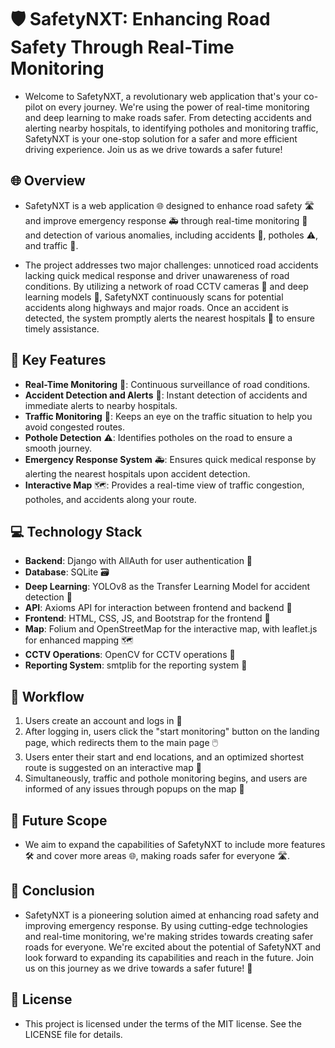 # 🛡️ SafetyNXT: Enhancing Road Safety Through Real-Time Monitoring 


* Welcome to SafetyNXT, a revolutionary web application that's your co-pilot on every journey. We're using the power of real-time monitoring and deep learning to make roads safer. From detecting accidents and alerting nearby hospitals, to identifying potholes and monitoring traffic, SafetyNXT is your one-stop solution for a safer and more efficient driving experience. Join us as we drive towards a safer future!

## 🌐 Overview

* SafetyNXT is a web application 🌐 designed to enhance road safety 🛣️ and improve emergency response 🚑 through real-time monitoring 📡 and detection of various anomalies, including accidents 🚗, potholes ⚠️, and traffic 🚦.

* The project addresses two major challenges: unnoticed road accidents lacking quick medical response and driver unawareness of road conditions. By utilizing a network of road CCTV cameras 🎥 and deep learning models 🧠, SafetyNXT continuously scans for potential accidents along highways and major roads. Once an accident is detected, the system promptly alerts the nearest hospitals 🏥 to ensure timely assistance.


## 🌟 Key Features

- **Real-Time Monitoring** 📡: Continuous surveillance of road conditions.
- **Accident Detection and Alerts** 🚨: Instant detection of accidents and immediate alerts to nearby hospitals.
- **Traffic Monitoring** 🚦: Keeps an eye on the traffic situation to help you avoid congested routes.
- **Pothole Detection** ⚠️: Identifies potholes on the road to ensure a smooth journey.
- **Emergency Response System** 🚑: Ensures quick medical response by alerting the nearest hospitals upon accident detection.
- **Interactive Map** 🗺️: Provides a real-time view of traffic congestion, potholes, and accidents along your route.


## 💻 Technology Stack

- **Backend**: Django with AllAuth for user authentication 🔐
- **Database**: SQLite 🗃️
- **Deep Learning**: YOLOv8 as the Transfer Learning Model for accident detection 🧠
- **API**: Axioms API for interaction between frontend and backend 🔄
- **Frontend**: HTML, CSS, JS, and Bootstrap for the frontend 🎨
- **Map**: Folium and OpenStreetMap for the interactive map, with leaflet.js for enhanced mapping 🗺️
- **CCTV Operations**: OpenCV for CCTV operations 🎥
- **Reporting System**: smtplib for the reporting system 📧


## 🔄 Workflow

1. Users create an account and logs in 🔑
2. After logging in, users click the "start monitoring" button on the landing page, which redirects them to the main page 🖱️
3. Users enter their start and end locations, and an optimized shortest route is suggested on an interactive map 📍
4. Simultaneously, traffic and pothole monitoring begins, and users are informed of any issues through popups on the map 🚦




## 🚀 Future Scope

* We aim to expand the capabilities of SafetyNXT to include more features 🛠️ and cover more areas 🌐, making roads safer for everyone 🛣️.


## 🎯 Conclusion

* SafetyNXT is a pioneering solution aimed at enhancing road safety and improving emergency response. By using cutting-edge technologies and real-time monitoring, we're making strides towards creating safer roads for everyone. We're excited about the potential of SafetyNXT and look forward to expanding its capabilities and reach in the future. Join us on this journey as we drive towards a safer future! 🚀


## 📜 License

* This project is licensed under the terms of the MIT license. See the LICENSE file for details.




